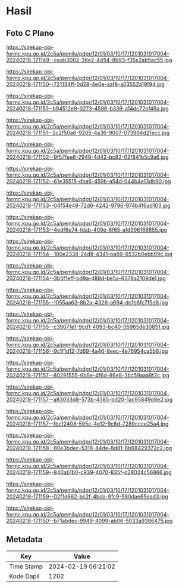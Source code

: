 # Hasil

## Foto C Plano

https://sirekap-obj-formc.kpu.go.id/2c5a/pemilu/pdpr/12/01/03/10/17/1201031017004-20240218-171149--ceab3002-36e2-4454-8b93-f35e2ab5ac55.jpg

https://sirekap-obj-formc.kpu.go.id/2c5a/pemilu/pdpr/12/01/03/10/17/1201031017004-20240218-171150--721134ff-0d28-4e0e-aaf8-a03552a19f94.jpg

https://sirekap-obj-formc.kpu.go.id/2c5a/pemilu/pdpr/12/01/03/10/17/1201031017004-20240218-171151--b94512e9-0273-4596-b339-a14dc72ef46a.jpg

https://sirekap-obj-formc.kpu.go.id/2c5a/pemilu/pdpr/12/01/03/10/17/1201031017004-20240218-171151--2c2f50a6-9205-4a36-9007-073964d21ecc.jpg

https://sirekap-obj-formc.kpu.go.id/2c5a/pemilu/pdpr/12/01/03/10/17/1201031017004-20240218-171152--9f57fee6-2949-4d42-bc82-02f841b5c9a6.jpg

https://sirekap-obj-formc.kpu.go.id/2c5a/pemilu/pdpr/12/01/03/10/17/1201031017004-20240218-171152--61e35515-dba6-459b-a54d-044b4e13db90.jpg

https://sirekap-obj-formc.kpu.go.id/2c5a/pemilu/pdpr/12/01/03/10/17/1201031017004-20240218-171153--04f54e49-72d6-4242-9796-974b4f6ad103.jpg

https://sirekap-obj-formc.kpu.go.id/2c5a/pemilu/pdpr/12/01/03/10/17/1201031017004-20240218-171153--4edf6e74-fdab-409e-8f65-afd996166855.jpg

https://sirekap-obj-formc.kpu.go.id/2c5a/pemilu/pdpr/12/01/03/10/17/1201031017004-20240218-171154--180e2338-24d8-4341-ba69-6532b0ebb99c.jpg

https://sirekap-obj-formc.kpu.go.id/2c5a/pemilu/pdpr/12/01/03/10/17/1201031017004-20240218-171154--3b5f1eff-bd9a-488d-be5a-6378a2109de1.jpg

https://sirekap-obj-formc.kpu.go.id/2c5a/pemilu/pdpr/12/01/03/10/17/1201031017004-20240218-171155--1055aa63-8b2a-4326-a694-dc1b6fc7f5d8.jpg

https://sirekap-obj-formc.kpu.go.id/2c5a/pemilu/pdpr/12/01/03/10/17/1201031017004-20240218-171155--c39071e1-9cd1-4093-bc40-05965de30851.jpg

https://sirekap-obj-formc.kpu.go.id/2c5a/pemilu/pdpr/12/01/03/10/17/1201031017004-20240218-171156--9c1f1d12-7d69-4a46-8eec-4e76954ca5b6.jpg

https://sirekap-obj-formc.kpu.go.id/2c5a/pemilu/pdpr/12/01/03/10/17/1201031017004-20240218-171157--80291555-6b8e-4f6d-86e8-3bc59aaa8f2c.jpg

https://sirekap-obj-formc.kpu.go.id/2c5a/pemilu/pdpr/12/01/03/10/17/1201031017004-20240218-171157--a83033d8-573b-4385-bd20-1ac95849d8e2.jpg

https://sirekap-obj-formc.kpu.go.id/2c5a/pemilu/pdpr/12/01/03/10/17/1201031017004-20240218-171157--fbc12408-595c-4e12-9c8d-7289ccce25a4.jpg

https://sirekap-obj-formc.kpu.go.id/2c5a/pemilu/pdpr/12/01/03/10/17/1201031017004-20240218-171158--80e3bdec-5318-44de-8d81-8b68429372c2.jpg

https://sirekap-obj-formc.kpu.go.id/2c5a/pemilu/pdpr/12/01/03/10/17/1201031017004-20240218-171159--840ab1b0-c939-4070-835f-d28024c56866.jpg

https://sirekap-obj-formc.kpu.go.id/2c5a/pemilu/pdpr/12/01/03/10/17/1201031017004-20240218-171159--02f1d662-bc2f-4bda-9fc9-580dae65ead3.jpg

https://sirekap-obj-formc.kpu.go.id/2c5a/pemilu/pdpr/12/01/03/10/17/1201031017004-20240218-171150--b71abdec-9949-4099-ab06-5033a9386475.jpg


## Metadata

| Key        | Value               |
| ---------- | ------------------- |
| Time Stamp | 2024-02-19 06:21:02 |
| Kode Dapil | 1202                |



